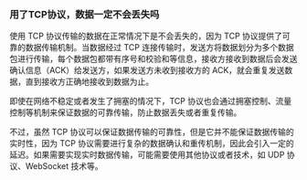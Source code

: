 ### 用了TCP协议，数据一定不会丢失吗
使用 TCP 协议传输的数据在正常情况下是不会丢失的，因为 TCP 协议提供了可靠的数据传输机制。当数据经过 TCP 连接传输时，发送方将数据划分为多个数据包进行传输，每个数据包都带有序号和校验和等信息，接收方接收到数据后会发送确认信息（ACK）给发送方，如果发送方未收到接收方的 ACK，就会重复发送数据，直到接收方正确地接收到数据为止。

即使在网络不稳定或者发生了拥塞的情况下，TCP 协议也会通过拥塞控制、流量控制等机制来保证数据的可靠传输，防止数据丢失或者重复传输。

不过，虽然 TCP 协议可以保证数据传输的可靠性，但是它并不能保证数据传输的实时性，因为 TCP 协议需要进行复杂的数据确认和重传机制，因此会引入一定的延迟。如果需要实现实时数据传输，可能需要使用其他协议或者技术，如 UDP 协议、WebSocket 技术等。
